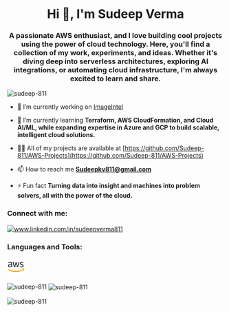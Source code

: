 <h1 align="center">Hi 👋, I'm Sudeep Verma</h1>
<h3 align="center">A passionate AWS enthusiast, and I love building cool projects using the power of cloud technology. Here, you'll find a collection of my work, experiments, and ideas. Whether it's diving deep into serverless architectures, exploring AI integrations, or automating cloud infrastructure, I'm always excited to learn and share.</h3>

<p align="left"> <img src="https://komarev.com/ghpvc/?username=sudeep-811&label=Profile%20views&color=0e75b6&style=flat" alt="sudeep-811" /> </p>

- 🔭 I’m currently working on [ImageIntel](https://github.com/Sudeep-811/AWS-Projects/blob/a4e2e7d99b89282b58f9af6b07dcdbd06d14086a/ImageIntel%20with%20AWS%20Rekognition/ImageIntel%20with%20AWS%20Rekognition.md)

- 🌱 I’m currently learning **Terraform, AWS CloudFormation, and Cloud AI/ML, while expanding expertise in Azure and GCP to build scalable, intelligent cloud solutions.**

- 👨‍💻 All of my projects are available at [https://github.com/Sudeep-811/AWS-Projects](https://github.com/Sudeep-811/AWS-Projects)

- 📫 How to reach me **Sudeepkv811@gmail.com**

- ⚡ Fun fact **Turning data into insight and machines into problem solvers, all with the power of the cloud.**

<h3 align="left">Connect with me:</h3>
<p align="left">
  <a href="https://www.linkedin.com/in/sudeepverma811" target="blank">
    <img align="center" src="https://raw.githubusercontent.com/rahuldkjain/github-profile-readme-generator/master/src/images/icons/Social/linked-in-alt.svg" alt="www.linkedin.com/in/sudeepverma811" height="30" width="40" />
  </a>
</p>


<h3 align="left">Languages and Tools:</h3>
<p align="left"> <a href="https://aws.amazon.com" target="_blank" rel="noreferrer"> <img src="https://raw.githubusercontent.com/devicons/devicon/master/icons/amazonwebservices/amazonwebservices-original-wordmark.svg" alt="aws" width="40" height="40"/> </a> </p>

<p><img align="left" src="https://github-readme-stats.vercel.app/api/top-langs?username=sudeep-811&show_icons=true&locale=en&layout=compact" alt="sudeep-811" /></p>

<p>&nbsp;<img align="center" src="https://github-readme-stats.vercel.app/api?username=sudeep-811&show_icons=true&locale=en" alt="sudeep-811" /></p>

<p><img align="center" src="https://github-readme-streak-stats.herokuapp.com/?user=sudeep-811&" alt="sudeep-811" /></p>
